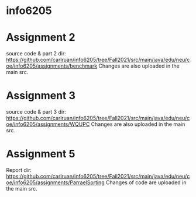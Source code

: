 # info6205

# Assignment 2 
source code & part 2 dir: https://github.com/carlruan/info6205/tree/Fall2021/src/main/java/edu/neu/coe/info6205/assignments/benchmark
Changes are also uploaded in the main src.

# Assignment 3
source code & part 3 dir: https://github.com/carlruan/info6205/tree/Fall2021/src/main/java/edu/neu/coe/info6205/assignments/WQUPC
Changes are also uploaded in the main src.

# Assignment 5
Report dir: https://github.com/carlruan/info6205/tree/Fall2021/src/main/java/edu/neu/coe/info6205/assignments/ParraelSorting
Changes of code are uploaded in the main src.
